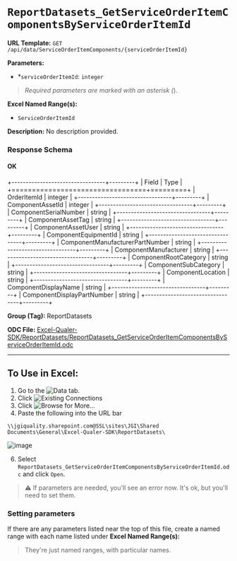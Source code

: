 # `ReportDatasets_GetServiceOrderItemComponentsByServiceOrderItemId`

**URL Template:**
`GET /api/data/ServiceOrderItemComponents/{serviceOrderItemId}`

**Parameters:**
- *`serviceOrderItemId`: `integer`


> *Required parameters are marked with an asterisk (*).

**Excel Named Range(s):**
- `ServiceOrderItemId`


**Description:**
No description provided.

### Response Schema

#### OK

+---------------------------------+---------+
| Field                           | Type    |
+=================================+=========+
| OrderItemId                     | integer |
+---------------------------------+---------+
| ComponentAssetId                | integer |
+---------------------------------+---------+
| ComponentSerialNumber           | string  |
+---------------------------------+---------+
| ComponentAssetTag               | string  |
+---------------------------------+---------+
| ComponentAssetUser              | string  |
+---------------------------------+---------+
| ComponentEquipmentId            | string  |
+---------------------------------+---------+
| ComponentManufacturerPartNumber | string  |
+---------------------------------+---------+
| ComponentManufacturer           | string  |
+---------------------------------+---------+
| ComponentRootCategory           | string  |
+---------------------------------+---------+
| ComponentSubCategory            | string  |
+---------------------------------+---------+
| ComponentLocation               | string  |
+---------------------------------+---------+
| ComponentDisplayName            | string  |
+---------------------------------+---------+
| ComponentDisplayPartNumber      | string  |
+---------------------------------+---------+

**Group (Tag):**
ReportDatasets

**ODC File:**
[Excel-Qualer-SDK/ReportDatasets/ReportDatasets_GetServiceOrderItemComponentsByServiceOrderItemId.odc](https://github.com/Johnson-Gage-Inspection-Inc/qualer-sdk-odc/blob/main/Excel-Qualer-SDK/ReportDatasets/ReportDatasets_GetServiceOrderItemComponentsByServiceOrderItemId.odc)

---

To Use in Excel:
---

1. Go to the ![`Data`](https://github.com/user-attachments/assets/da437a70-57b3-4c5b-bb01-4910ece19ed1)
 tab.
3. Click ![Existing Connections](https://github.com/user-attachments/assets/a2f1ed67-b2e0-4c23-ac90-68c870e60289)
4. Click ![`Browse for More...`](https://github.com/user-attachments/assets/8e698494-6865-41e7-b6fa-043aea81809a)
5. Paste the following into the URL bar
```
\\jgiquality.sharepoint.com@SSL\sites\JGI\Shared Documents\General\Excel-Qualer-SDK\ReportDatasets\
```

![image](https://github.com/user-attachments/assets/1e1a8d87-0377-446d-aaf5-d78562991db3)

6. Select `ReportDatasets_GetServiceOrderItemComponentsByServiceOrderItemId.odc` and click `Open`.

> ⚠️ If parameters are needed, you'll see an error now. It's ok, but you'll need to set them.

### Setting parameters
If there are any parameters listed near the top of this file, create a named range with each name listed under **Excel Named Range(s):**
> They're just named ranges, with particular names.
